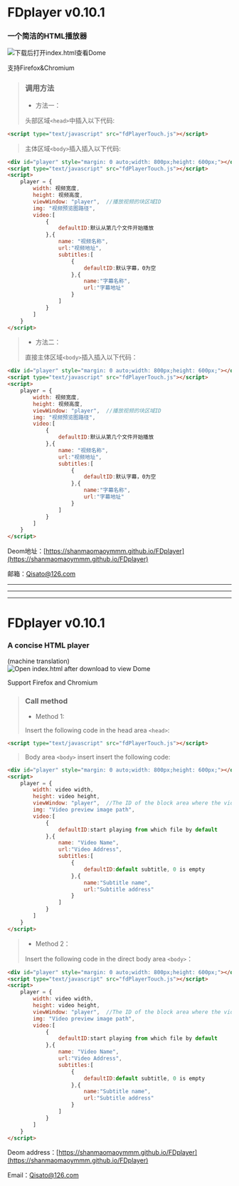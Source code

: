 # FDplayer v0.10.1 
### 一个简洁的HTML播放器  
![下载后打开index.html查看Dome](https://shanmaomaoymmm.github.io/shanmoamoaymmmProjectDeomMedia/FDPlayer-Touch/img/img02.jpg)  
  
支持Firefox&Chromium  
  
>### 调用方法
>+ 方法一：  
>  
>头部区域`<head>`中插入以下代码:  
>  
```html
<script type="text/javascript" src="fdPlayerTouch.js"></script>
```
>主体区域`<body>`插入插入以下代码:  
  
```html
<div id="player" style="margin: 0 auto;width: 800px;height: 600px;"></div>
<script type="text/javascript" src="fdPlayerTouch.js"></script>
<script>
	player = {
		width: 视频宽度,
		height: 视频高度,
		viewWindow: "player",  //播放视频的块区域ID
		img: "视频预览图路径",
		video:[
			{
				defaultID:默认从第几个文件开始播放
			},{
				name: "视频名称",
				url:"视频地址",
				subtitles:[
					{
						defaultID:默认字幕，0为空
					},{
						name:"字幕名称",
						url:"字幕地址"
					}
				]
			}
		]
	}
</script>
```
> + 方法二：  
>   
>直接主体区域`<body>`插入插入以下代码：
   
```html
<div id="player" style="margin: 0 auto;width: 800px;height: 600px;"></div>  
<script type="text/javascript" src="fdPlayerTouch.js"></script>  
<script>
	player = {
		width: 视频宽度,
		height: 视频高度,
		viewWindow: "player",  //播放视频的块区域ID
		img: "视频预览图路径",
		video:[
			{
				defaultID:默认从第几个文件开始播放
			},{
				name: "视频名称",
				url:"视频地址",
				subtitles:[
					{
						defaultID:默认字幕，0为空
					},{
						name:"字幕名称",
						url:"字幕地址"
					}
				]
			}
		]
	}
</script>
```

Deom地址：[https://shanmaomaoymmm.github.io/FDplayer](https://shanmaomaoymmm.github.io/FDplayer)  
  
邮箱：Qisato@126.com

<!-- [恰饭](https://shanmaomaoymmm.github.io/shanmoamoaymmmProjectDeomMedia/FDplayer-Touch/img/img09.jpg)  
![↑恰饭二维码加载不出来点上方蓝字](https://shanmaomaoymmm.github.io/shanmoamoaymmmProjectDeomMedia/FDPlayer-Touch/img/img09.jpg) -->
***
***
***
# FDplayer v0.10.1 
### A concise HTML player  
(machine translation)  
![Open index.html after download to view Dome](https://shanmaomaoymmm.github.io/shanmoamoaymmmProjectDeomMedia/FDPlayer-Touch/img/img02.jpg)  
  
Support Firefox and Chromium  
  
>### Call method
> + Method 1:  
>  
>Insert the following code in the head area `<head>`:  
>  
```html
<script type="text/javascript" src="fdPlayerTouch.js"></script>
```
>Body area `<body>` insert insert the following code:  
  
```html
<div id="player" style="margin: 0 auto;width: 800px;height: 600px;"></div>  
<script>
	player = {
		width: video width,
		height: video height,
		viewWindow: "player",  //The ID of the block area where the video is played
		img: "Video preview image path",
		video:[
			{
				defaultID:start playing from which file by default
			},{
				name: "Video Name",
				url:"Video Address",
				subtitles:[
					{
						defaultID:default subtitle, 0 is empty
					},{
						name:"Subtitle name",
						url:"Subtitle address"
					}
				]
			}
		]
	}
</script>
```
> + Method 2：  
>   
> Insert the following code in the direct body area `<body>`：
   
```html
<div id="player" style="margin: 0 auto;width: 800px;height: 600px;"></div>  
<script type="text/javascript" src="fdPlayerTouch.js"></script>  
<script>
	player = {
		width: video width,
		height: video height,
		viewWindow: "player",  //The ID of the block area where the video is played
		img: "Video preview image path",
		video:[
			{
				defaultID:start playing from which file by default
			},{
				name: "Video Name",
				url:"Video Address",
				subtitles:[
					{
						defaultID:default subtitle, 0 is empty
					},{
						name:"Subtitle name",
						url:"Subtitle address"
					}
				]
			}
		]
	}
</script>
```

Deom address：[https://shanmaomaoymmm.github.io/FDplayer](https://shanmaomaoymmm.github.io/FDplayer)  
  
Email：Qisato@126.com

<!-- [Donation](https://shanmaomaoymmm.github.io/shanmoamoaymmmProjectDeomMedia/FDPlayer-Touch/img/img09.jpg)  
![↑Donation QR code can not be loaded out of the blue word above the point](https://shanmaomaoymmm.github.io/shanmoamoaymmmProjectDeomMedia/FDPlayer-Touch/img/img09.jpg) -->
